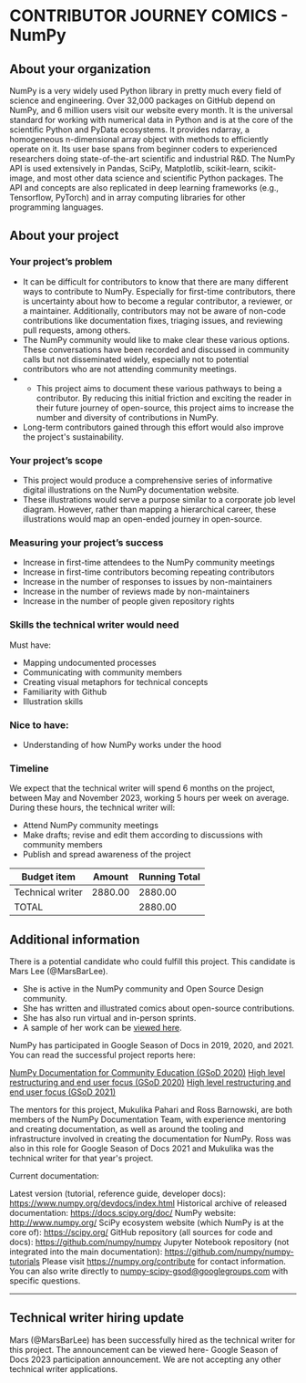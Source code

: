 # CONTRIBUTOR JOURNEY COMICS - NumPy

## About your organization
NumPy is a very widely used Python library in pretty much every field of science and engineering. Over 32,000 packages on GitHub depend on NumPy, and 6 million users visit our website every month. It is the universal standard for working with numerical data in Python and is at the core of the scientific Python and PyData ecosystems. It provides ndarray, a homogeneous n-dimensional array object with methods to efficiently operate on it. Its user base spans from beginner coders to experienced researchers doing state-of-the-art scientific and industrial R&D. The NumPy API is used extensively in Pandas, SciPy, Matplotlib, scikit-learn, scikit-image, and most other data science and scientific Python packages. The API and concepts are also replicated in deep learning frameworks (e.g., Tensorflow, PyTorch) and in array computing libraries for other programming languages.

## About your project
### Your project’s problem
- It can be difficult for contributors to know that there are many different ways to contribute to NumPy. Especially for first-time contributors, there is uncertainty about how to become a regular contributor, a reviewer, or a maintainer. Additionally, contributors may not be aware of non-code contributions like documentation fixes, triaging issues, and reviewing pull requests, among others.
- The NumPy community would like to make clear these various options. These conversations have been recorded and discussed in community calls but not disseminated widely, especially not to potential contributors who are not attending community meetings.
- - This project aims to document these various pathways to being a contributor. By reducing this initial friction and exciting the reader in their future journey of open-source, this project aims to increase the number and diversity of contributions in NumPy.
- Long-term contributors gained through this effort would also improve the project's sustainability.

### Your project’s scope
- This project would produce a comprehensive series of informative digital illustrations on the NumPy documentation website.
- These illustrations would serve a purpose similar to a corporate job level diagram. However, rather than mapping a hierarchical career, these illustrations would map an open-ended journey in open-source.

### Measuring your project’s success
- Increase in first-time attendees to the NumPy community meetings
- Increase in first-time contributors becoming repeating contributors
- Increase in the number of responses to issues by non-maintainers
- Increase in the number of reviews made by non-maintainers
- Increase in the number of people given repository rights

### Skills the technical writer would need
Must have:
- Mapping undocumented processes
- Communicating with community members
- Creating visual metaphors for technical concepts
- Familiarity with Github
- Illustration skills

### Nice to have:
- Understanding of how NumPy works under the hood

### Timeline
We expect that the technical writer will spend 6 months on the project, between May and November 2023, working 5 hours per week on average. During these hours, the technical writer will:
- Attend NumPy community meetings
- Make drafts; revise and edit them according to discussions with community members
- Publish and spread awareness of the project

| Budget item | Amount | Running Total |
|---|---|---|
| Technical writer | 2880.00 | 2880.00 |
| TOTAL |  | 2880.00 |

## Additional information
There is a potential candidate who could fulfill this project. This candidate is Mars Lee (@MarsBarLee).
- She is active in the NumPy community and Open Source Design community.
- She has written and illustrated comics about open-source contributions.
- She has also run virtual and in-person sprints.
- A sample of her work can be [viewed here](https://github.com/alt-text-task-force/.github/blob/main/profile/scipy-2022-comic.md).
  
NumPy has participated in Google Season of Docs in 2019, 2020, and 2021. You can read the successful project reports here:

[NumPy Documentation for Community Education (GSoD 2020)](https://developers.google.com/season-of-docs/docs/2020/participants/project-numpy-cooperrc)
[High level restructuring and end user focus (GSoD 2020)](https://developers.google.com/season-of-docs/docs/2020/participants/project-numpy-kubedoc)
[High level restructuring and end user focus (GSoD 2021)](https://github.com/numpy/numpy/wiki/Google-Season-of-Docs-2021:-NumPy-Case-Study)

The mentors for this project, Mukulika Pahari and Ross Barnowski, are both members of the NumPy Documentation Team, with experience mentoring and creating documentation, as well as around the tooling and infrastructure involved in creating the documentation for NumPy. Ross was also in this role for Google Season of Docs 2021 and Mukulika was the technical writer for that year's project.

Current documentation:

Latest version (tutorial, reference guide, developer docs): https://www.numpy.org/devdocs/index.html
Historical archive of released documentation: https://docs.scipy.org/doc/
NumPy website: http://www.numpy.org/
SciPy ecosystem website (which NumPy is at the core of): https://scipy.org/
GitHub repository (all sources for code and docs): https://github.com/numpy/numpy
Jupyter Notebook repository (not integrated into the main documentation): https://github.com/numpy/numpy-tutorials
Please visit https://numpy.org/contribute for contact information. You can also write directly to numpy-scipy-gsod@googlegroups.com with specific questions.

---

## Technical writer hiring update
Mars (@MarsBarLee) has been successfully hired as the technical writer for this project. The announcement can be viewed here- Google Season of Docs 2023 participation announcement. We are not accepting any other technical writer applications.